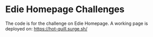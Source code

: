 # Edie Homepage Challenges

The code is for the challenge on Edie Homepage. A working page is deployed on: https://hot-quill.surge.sh/
